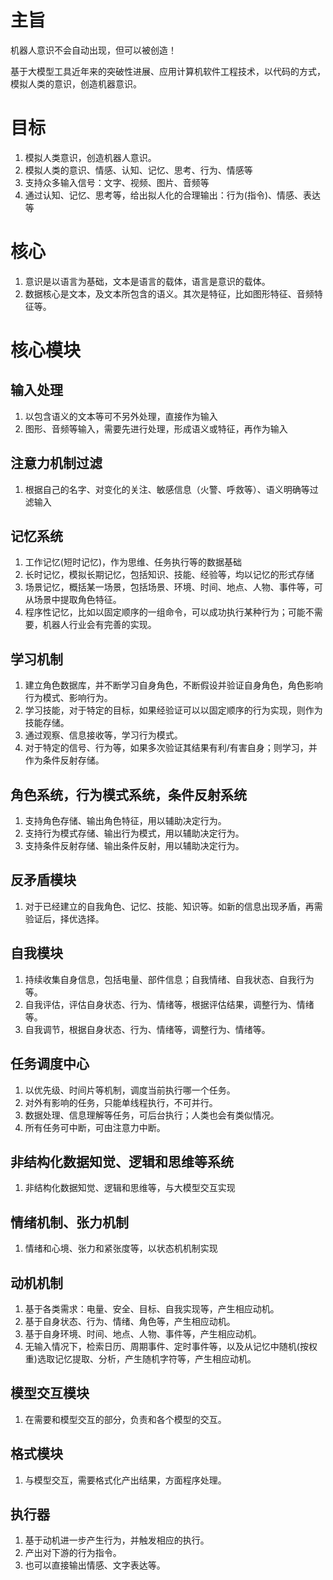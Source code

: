 # 主旨
机器人意识不会自动出现，但可以被创造！

基于大模型工具近年来的突破性进展、应用计算机软件工程技术，以代码的方式，模拟人类的意识，创造机器意识。

# 目标
1. 模拟人类意识，创造机器人意识。
2. 模拟人类的意识、情感、认知、记忆、思考、行为、情感等
3. 支持众多输入信号：文字、视频、图片、音频等
4. 通过认知、记忆、思考等，给出拟人化的合理输出：行为(指令)、情感、表达等


# 核心
1. 意识是以语言为基础，文本是语言的载体，语言是意识的载体。
2. 数据核心是文本，及文本所包含的语义。其次是特征，比如图形特征、音频特征等。

# 核心模块
## 输入处理
1. 以包含语义的文本等可不另外处理，直接作为输入
2. 图形、音频等输入，需要先进行处理，形成语义或特征，再作为输入

## 注意力机制过滤
1. 根据自己的名字、对变化的关注、敏感信息（火警、呼救等）、语义明确等过滤输入

## 记忆系统
1. 工作记忆(短时记忆)，作为思维、任务执行等的数据基础
2. 长时记忆，模拟长期记忆，包括知识、技能、经验等，均以记忆的形式存储
3. 场景记忆，概括某一场景，包括场景、环境、时间、地点、人物、事件等，可从场景中提取角色特征。
4. 程序性记忆，比如以固定顺序的一组命令，可以成功执行某种行为；可能不需要，机器人行业会有完善的实现。

## 学习机制
1. 建立角色数据库，并不断学习自身角色，不断假设并验证自身角色，角色影响行为模式、影响行为。
2. 学习技能，对于特定的目标，如果经验证可以以固定顺序的行为实现，则作为技能存储。
3. 通过观察、信息接收等，学习行为模式。
4. 对于特定的信号、行为等，如果多次验证其结果有利/有害自身；则学习，并作为条件反射存储。

## 角色系统，行为模式系统，条件反射系统
1. 支持角色存储、输出角色特征，用以辅助决定行为。
2. 支持行为模式存储、输出行为模式，用以辅助决定行为。
3. 支持条件反射存储、输出条件反射，用以辅助决定行为。

## 反矛盾模块
1. 对于已经建立的自我角色、记忆、技能、知识等。如新的信息出现矛盾，再需验证后，择优选择。

## 自我模块
1. 持续收集自身信息，包括电量、部件信息；自我情绪、自我状态、自我行为等。
2. 自我评估，评估自身状态、行为、情绪等，根据评估结果，调整行为、情绪等。
3. 自我调节，根据自身状态、行为、情绪等，调整行为、情绪等。

## 任务调度中心
1. 以优先级、时间片等机制，调度当前执行哪一个任务。
2. 对外有影响的任务，只能单线程执行，不可并行。
3. 数据处理、信息理解等任务，可后台执行；人类也会有类似情况。
4. 所有任务可中断，可由注意力中断。


## 非结构化数据知觉、逻辑和思维等系统
1. 非结构化数据知觉、逻辑和思维等，与大模型交互实现


## 情绪机制、张力机制
1. 情绪和心境、张力和紧张度等，以状态机机制实现


## 动机机制
1. 基于各类需求：电量、安全、目标、自我实现等，产生相应动机。
2. 基于自身状态、行为、情绪、角色等，产生相应动机。
3. 基于自身环境、时间、地点、人物、事件等，产生相应动机。
4. 无输入情况下，检索日历、周期事件、定时事件等，以及从记忆中随机(按权重)选取记忆提取、分析，产生随机字符等，产生相应动机。

## 模型交互模块
1. 在需要和模型交互的部分，负责和各个模型的交互。

## 格式模块
1. 与模型交互，需要格式化产出结果，方面程序处理。

## 执行器
1. 基于动机进一步产生行为，并触发相应的执行。
2. 产出对下游的行为指令。
3. 也可以直接输出情感、文字表达等。

